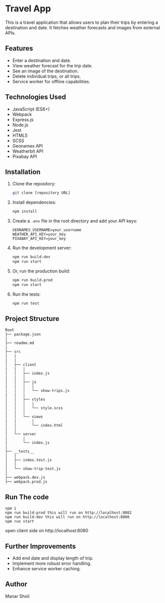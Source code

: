 # Travel App

This is a travel application that allows users to plan their trips by entering a destination and date. It fetches weather forecasts and images from external APIs.

## Features

* Enter a destination and date.
* View weather forecast for the trip date.
* See an image of the destination.
* Delete individual trips, or all trips.
* Service worker for offline capabilities.

## Technologies Used

* JavaScript (ES6+)
* Webpack
* Express.js
* Node.js
* Jest
* HTML5
* SCSS
* Geonames API
* Weatherbit API
* Pixabay API

## Installation

1.  Clone the repository:

    ```bash
    git clone [repository URL]
    ```

2.  Install dependencies:

    ```bash
    npm install
    ```

3.  Create a `.env` file in the root directory and add your API keys:

    ```
    GEONAMES_USERNAME=your_username
    WEATHER_API_KEY=your_key
    PIXABAY_API_KEY=your_key
    ```

4.  Run the development server:

    ```bash
    npm run build-dev
    npm run start
    ```

5.  Or, run the production build:

    ```bash
    npm run build-prod
    npm run start
    ```

6. Run the tests:
    ```bash
    npm run test
    ```

## Project Structure

```
Root
├── package.json
|
├── readme.md
|
├── src
|   |
|   |
│   ├── client
|   |   |
│   │   ├── index.js
|   |   |
│   │   ├── js
|   |   |   |
│   │   │   └── show-trips.js
|   |   |    
│   │   ├── styles
|   |   |   |
│   │   │   └── style.scss
|   |   |
│   │   └── views
|   |       |
│   │       └── index.html
|   |
│   └── server
|       |
│       └── index.js
|
├── __tests__
|   |
│   ├── index.test.js
│   │
│   └── show-trip-test.js
│
├── webpack.dev.js
├── webpack.prod.js

```

## Run The code 
    npm i
    npm run build-prod this will run on http://localhost:8082
    npm run build-dev this will run on http://localhost:8080
    npm run start

open client side on http://localhost:8080

## Further Improvements

* Add end date and display length of trip.
* Implement more robust error handling.
* Enhance service worker caching.

## Author

Manar Sholi
